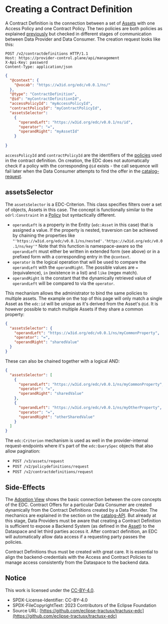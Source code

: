 # Creating a Contract Definition

A Contract Definition is the connection between a set of [Assets](01_assets.md) with one Access Policy and one Contract
Policy. The two policies are both policies as explained [previously](02_policies.md) but checked in different
stages of communication between Data Provider and Data Consumer. The creation request looks like this:

```http
POST /v2/contractdefinitions HTTP/1.1
Host: https://provider-control.plane/api/management
X-Api-Key: password
Content-Type: application/json
```

```json
{
  "@context": {
    "@vocab": "https://w3id.org/edc/v0.0.1/ns/"
  },
  "@type": "ContractDefinition",
  "@id": "myContractDefinitionId",
  "accessPolicyId": "myAccessPolicyId",
  "contractPolicyId": "myContractPolicyId",
  "assetsSelector": 
    {
      "operandLeft": "https://w3id.org/edc/v0.0.1/ns/id",
      "operator": "=",
      "operandRight": "myAssetId"
    }
  
}
```
`accessPolicyId` and `contractPolicyId` are the identifiers of the [policies](02_policies.md) used in the contract
definition. On creation, the EDC does not automatically check if a policy with the corresponding `@id` exists - the call
sequence will fail later when the Data Consumer attempts to find the offer in the [catalog-request](04_catalog.md).

## assetsSelector

The `assetsSelector` is a EDC-Criterion. This class specifies filters over a set of objects, Assets in this case. The
concept is functionally similar to the `odrl:Constraint` in a [Policy](3-policy-definitions.md) but syntactically different.
- `operandLeft` is a property in the Entity (`edc:Asset` in this case) that is assigned a value. If the property is nested,
  traversion can be achieved by chaining the properties like `"'https://w3id.org/edc/v0.0.1/ns/nested'.'https://w3id.org/edc/v0.0.1/ns/key'"`
  Note that this function is namespace-aware so the `operandLeft` must either be written in extended form (see above)
  or in a prefixed form with a corresponding entry in the `@context`.
- `operator` is the logical operation that will be used to compare the `operandLeft` with the `operandRight`. The possible
  values are `=` (equivalence), `in` (existence in a list) and `like` (regex match).
- `operandRight` is the constant that the dynamically retrieved value of `operandLeft` will be compared to via the `operator`.

This mechanism allows the administrator to bind the same policies to multiple assets. The example on the top of this page
will only match a single Asset as the `edc:id` will be unique as it's derived from the Asset's `@id`. It is however possible
to match multiple Assets if they share a common property:

```json
{
  "assetsSelector": {
    "operandLeft": "https://w3id.org/edc/v0.0.1/ns/myCommonProperty",
    "operator": "=",
    "operandRight": "sharedValue"
  }
}
```
These can also be chained together with a logical AND:

```json
{
  "assetsSelector": [
    {
      "operandLeft": "https://w3id.org/edc/v0.0.1/ns/myCommonProperty",
      "operator": "=",
      "operandRight": "sharedValue"
    },
    {
      "operandLeft": "https://w3id.org/edc/v0.0.1/ns/myOtherProperty",
      "operator": "=",
      "operandRight": "otherSharedValue"
    }
  ]
}
```

The `edc:Criterion` mechanism is used as well in the provider-internal request-endpoints where it's
part of the `edc:QuerySpec` objects that also allow pagination:

- `POST /v3/assets/request`
- `POST /v2/policydefinitions/request`
- `POST /v2/contractdefinitions/request`

## Side-Effects

The [Adoption View](../01_domain_model.md) shows the basic connection between the core concepts of
the EDC. Contract Offers for a particular Data Consumer are created dynamically from the Contract Definitions created
by a Data Provider. The mechanics are explained in the section on the [catalog-API](04_catalog.md). But already at this
stage, Data Providers must be aware that creating a Contract Definition is sufficient to expose a Backend System
(as defined in the [Asset](01_assets.md)) to the Dataspace and let third parties access it.
After contract definition, an EDC will automatically allow data access if a requesting party passes the policies.

Contract Definitions thus must be created with great care. It is essential to align the backend-credentials with the
Access and Contract Policies to manage access consistently from the Dataspace to the backend data.

## Notice

This work is licensed under the [CC-BY-4.0](https://creativecommons.org/licenses/by/4.0/legalcode).

- SPDX-License-Identifier: CC-BY-4.0
- SPDX-FileCopyrightText: 2023 Contributors of the Eclipse Foundation
- Source URL: [https://github.com/eclipse-tractusx/tractusx-edc](https://github.com/eclipse-tractusx/tractusx-edc)